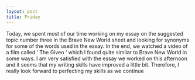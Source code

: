 ```yaml
---
layout: post
title: Friday
---
```

Today, we spent most of our time working on my essay on the suggested topic number three in the Brave New World sheet and looking for synonyms for some of the words used in the essay. In the end, we watched a video of a film called ‘ The Given ‘ which I found quite similar to Brave New World in some ways. I am very satisfied with the essay we worked on this afternoon and it seems that my writing skills have improved a little bit. Therefore, I really look forward to perfecting my skills as we continue
